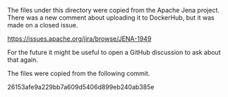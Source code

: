 The files under this directory were copied from the Apache Jena
project. There was a new comment about uploading it to DockerHub,
but it was made on a closed issue.

https://issues.apache.org/jira/browse/JENA-1949

For the future it might be useful to open a GitHub discussion to
ask about that again.

The files were copied from the following commit.

26153afe9a229bb7a609d5406d899eb240ab385e
